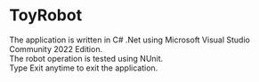 # ToyRobot

The application is written in C# .Net using Microsoft Visual Studio Community 2022 Edition.  
The robot operation is tested using NUnit.  
Type Exit anytime to exit the application.

